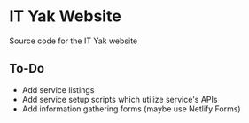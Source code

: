 # IT Yak Website

Source code for the IT Yak website

## To-Do

-  Add service listings
-  Add service setup scripts which utilize service's APIs
-  Add information gathering forms (maybe use Netlify Forms)
